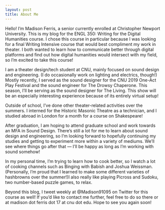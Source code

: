 ```yaml
---
layout: post
title: About Me
---
```


Hello! I’m Madison Ferris, a senior currently enrolled at Christopher Newport University. This is my blog for the ENGL 350: Writing for the Digital Humanities course. I chose this course in particular because I was looking for a final Writing Intensive course that would best compliment my work in theater. I both wanted to learn how to communicate better through digital platforms and find out how digital humanities would intersect with my field, so I’m excited to take this course!

I am a theater design/tech student at CNU, mainly focused on sound design and engineering. (I do occasionally work on lighting and electrics, though!) Mostly recently, I served as the sound designer for the CNU 2019 One-Act Play Festival and the sound engineer for The Drowsy Chaperone. This season, I’ll be serving as the sound designer for The Living. This show will be an especially interesting experience because of its entirely virtual setup!

Outside of school, I’ve done other theater-related activities over the summers. I interned for the Historic Masonic Theatre as a technician, and I studied abroad in London for a month for a course on Shakespeare!

After graduation, I am hoping to attend graduate school and work towards an MFA in Sound Design. There’s still a lot for me to learn about sound design and engineering, so I’m looking forward to hopefully continuing my studies and getting to experiment more within a variety of mediums. We’ll see where things go after that — I’ll be happy as long as I’m working with sound somehow!

In my personal time, I’m trying to learn how to cook better, so I watch a lot of cooking channels such as Binging with Babish and Joshua Weissman. (Personally, I’m proud that I learned to make some different varieties of hashbrowns over the summer!)I also really like playing Picross and Sudoku, two number-based puzzle games, to relax.

Beyond this blog, I tweet weekly at @Madison91095 on Twitter for this course as well! If you’d like to contact me further, feel free to do so there or at madison dot ferris dot 17 at cnu dot edu. Hope to see you again soon!
